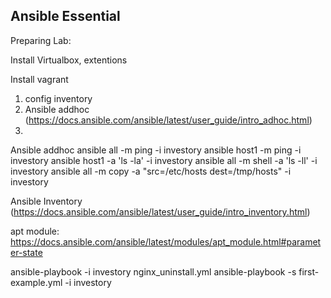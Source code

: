 <h2>Ansible Essential</h2>
Preparing Lab:

Install Virtualbox, extentions

Install vagrant

1. config inventory
2. Ansible addhoc (https://docs.ansible.com/ansible/latest/user_guide/intro_adhoc.html)
3. 



Ansible addhoc
ansible all -m ping -i investory
ansible host1 -m ping -i investory
ansible host1 -a 'ls -la' -i investory
ansible all -m shell -a 'ls -ll' -i investory
ansible all  -m copy -a "src=/etc/hosts dest=/tmp/hosts" -i investory



Ansible Inventory (https://docs.ansible.com/ansible/latest/user_guide/intro_inventory.html)

apt module:
https://docs.ansible.com/ansible/latest/modules/apt_module.html#parameter-state

ansible-playbook -i investory nginx_uninstall.yml
ansible-playbook -s first-example.yml -i investory



